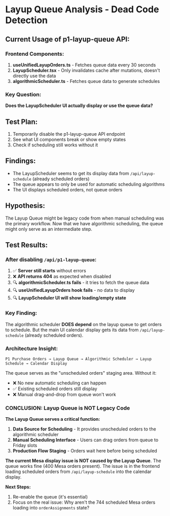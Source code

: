 # Layup Queue Analysis - Dead Code Detection

## Current Usage of p1-layup-queue API:

### Frontend Components:
1. **useUnifiedLayupOrders.ts** - Fetches queue data every 30 seconds
2. **LayupScheduler.tsx** - Only invalidates cache after mutations, doesn't directly use the data
3. **algorithmicScheduler.ts** - Fetches queue data to generate schedules

### Key Question:
**Does the LayupScheduler UI actually display or use the queue data?**

## Test Plan:
1. Temporarily disable the p1-layup-queue API endpoint
2. See what UI components break or show empty states
3. Check if scheduling still works without it

## Findings:
- The LayupScheduler seems to get its display data from `/api/layup-schedule` (already scheduled orders)
- The queue appears to only be used for automatic scheduling algorithms
- The UI displays scheduled orders, not queue orders

## Hypothesis:
The Layup Queue might be legacy code from when manual scheduling was the primary workflow. Now that we have algorithmic scheduling, the queue might only serve as an intermediate step.

## Test Results:

### After disabling `/api/p1-layup-queue`:
1. ✅ **Server still starts** without errors
2. ❌ **API returns 404** as expected when disabled  
3. 🔍 **algorithmicScheduler.ts fails** - it tries to fetch the queue data
4. 🔍 **useUnifiedLayupOrders hook fails** - no data to display
5. 🔍 **LayupScheduler UI will show loading/empty state**

### Key Finding:
The algorithmic scheduler **DOES depend** on the layup queue to get orders to schedule. But the main UI calendar display gets its data from `/api/layup-schedule` (already scheduled orders).

### Architecture Insight:
```
P1 Purchase Orders → Layup Queue → Algorithmic Scheduler → Layup Schedule → Calendar Display
```

The queue serves as the "unscheduled orders" staging area. Without it:
- ❌ No new automatic scheduling can happen
- ✅ Existing scheduled orders still display
- ❌ Manual drag-and-drop from queue won't work

### CONCLUSION: Layup Queue is NOT Legacy Code

**The Layup Queue serves a critical function:**

1. **Data Source for Scheduling** - It provides unscheduled orders to the algorithmic scheduler
2. **Manual Scheduling Interface** - Users can drag orders from queue to Friday slots
3. **Production Flow Staging** - Orders wait here before being scheduled

**The current Mesa display issue is NOT caused by the Layup Queue**. The queue works fine (400 Mesa orders present). The issue is in the frontend loading scheduled orders from `/api/layup-schedule` into the calendar display.

**Next Steps:**
1. Re-enable the queue (it's essential)
2. Focus on the real issue: Why aren't the 744 scheduled Mesa orders loading into `orderAssignments` state?